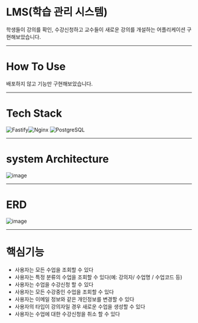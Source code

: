 # LMS(학습 관리 시스템)

학생들이 강의를 확인, 수강신청하고 교수들이 새로운 강의를 개설하는 어플리케이션 구현해보았습니다.

---
# How To Use
배포하지 않고 기능만 구현해보았습니다.

---
# Tech Stack
![Fastify](https://img.shields.io/badge/Fastify-blue?style=round-square&logo=fastify&logoColor=white&logoSvg=1)![Nginx](https://img.shields.io/badge/Nginx-green?style=round-squarefor-the-badge&logo=nginx&logoColor=white&logoSvg=1 )
![PostgreSQL](https://img.shields.io/badge/PostgreSQL-orange?style=round-squarefor-the-badge&logo=postgresql&logoColor=white&logoSvg=1)


---
# system Architecture
![image](https://user-images.githubusercontent.com/126463472/230109093-dc9e2111-7abd-4822-9bc6-254b6e55cf0d.png)

---
# ERD
![image](https://user-images.githubusercontent.com/126463472/230093915-9da9d9ea-6323-49e1-934f-e571d68a5f54.png)

---
# 핵심기능
- 사용자는 모든 수업을 조회할 수 있다
- 사용자는 특정 분류의 수업을 조회할 수 있다(예: 강의자/ 수업명 / 수업코드 등)
- 사용자는 수업을 수강신청 할 수 있다
- 사용자는 모든 수강중인 수업을 조회할 수 있다
- 사용자는 이메일 정보와 같은 개인정보를 변경할 수 있다
- 사용자의 타입이 강의자일 경우 새로운 수업을 생성할 수 있다
- 사용자는 수업에 대한 수강신청을 취소 할 수 있다

